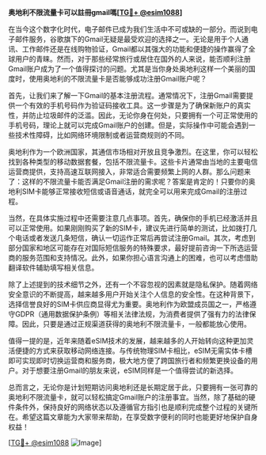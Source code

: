 **奥地利不限流量卡可以註冊gmail嗎[[TG💪+ @esim1088](https://t.me/s/esim1088)]**

在当今这个数字化时代，电子邮件已成为我们生活中不可或缺的一部分。而说到电子邮件服务，谷歌旗下的Gmail无疑是最受欢迎的选择之一。无论是用于个人通讯、工作邮件还是在线购物验证，Gmail都以其强大的功能和便捷的操作赢得了全球用户的青睐。然而，对于那些经常旅行或居住在国外的人来说，能否顺利注册Gmail账户成为了一个值得探讨的问题。尤其是当你身处奥地利这样一个美丽的国度时，使用奥地利的不限流量卡是否能够成功注册Gmail账户呢？

首先，让我们来了解一下Gmail的基本注册流程。通常情况下，注册Gmail需要提供一个有效的手机号码作为验证码接收工具。这一步骤是为了确保新账户的真实性，并防止垃圾邮件的泛滥。因此，无论你身在何处，只要拥有一个可正常使用的手机号码，理论上就可以完成Gmail账户的创建。但是，实际操作中可能会遇到一些技术性障碍，比如网络环境限制或者运营商规则的不同。

奥地利作为一个欧洲国家，其通信市场相对开放且竞争激烈。在这里，你可以轻松找到各种类型的移动数据套餐，包括不限流量卡。这些卡片通常由当地的主要电信运营商提供，支持高速互联网接入，非常适合需要频繁上网的人群。那么问题来了：这样的不限流量卡能否满足Gmail注册的需求呢？答案是肯定的！只要你的奥地利SIM卡能够正常接收短信或语音通话，就完全可以用来完成Gmail的注册过程。

当然，在具体实施过程中还需要注意几点事项。首先，确保你的手机已经激活并且可以正常使用。如果刚刚购买了新的SIM卡，建议先进行简单的测试，比如拨打几个电话或者发送几条短信，确认一切运作正常后再尝试注册Gmail。其次，考虑到部分国家和地区可能存在对国际短信服务的特殊要求，最好提前咨询一下所选运营商的服务范围和支持情况。此外，如果你担心语言沟通上的困难，也可以考虑借助翻译软件辅助填写相关信息。

除了上述提到的技术细节之外，还有一个不容忽视的因素就是隐私保护。随着网络安全意识的不断提高，越来越多用户开始关注个人信息的安全性。在这种背景下，选择信誉良好的SIM卡供应商显得尤为重要。奥地利作为欧盟成员国之一，严格遵守GDPR（通用数据保护条例）等相关法律法规，为消费者提供了强有力的法律保障。因此，只要是通过正规渠道获得的奥地利不限流量卡，一般都能放心使用。

值得一提的是，近年来随着eSIM技术的发展，越来越多的人开始转向这种更加灵活便捷的方式来获取移动网络连接。与传统物理SIM卡相比，eSIM无需实体卡槽即可实现即时切换运营商和服务商，极大地方便了跨国旅行者和频繁更换设备的用户。对于想要注册Gmail的朋友来说，eSIM同样是一个值得尝试的新选择。

总而言之，无论你是计划短期访问奥地利还是长期定居于此，只要拥有一张可靠的奥地利不限流量卡，就可以轻松搞定Gmail账户的注册事宜。当然，除了基础的硬件条件外，保持良好的网络状态以及遵循官方指引也是顺利完成整个过程的关键所在。希望这篇文章能为大家带来帮助，在享受数字便利的同时也能更好地保护自身权益！

[[TG💪+ @esim1088](https://t.me/s/esim1088) ![Image](https://i.postimg.cc/4NQfJmqS/Snipaste-2025-05-13-00-14-12.png)]